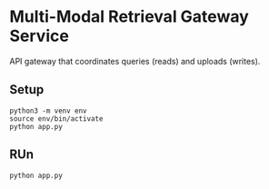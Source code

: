 # Multi-Modal Retrieval Gateway Service
API gateway that coordinates queries (reads) and uploads (writes).

## Setup
```
python3 -m venv env
source env/bin/activate
python app.py
```

## RUn
```
python app.py
```
